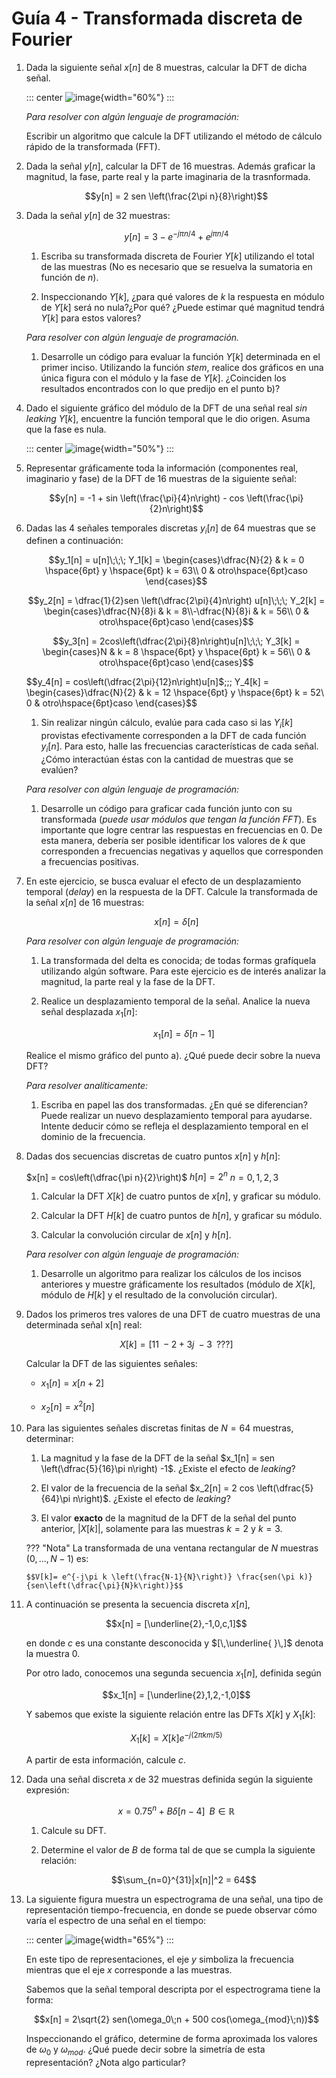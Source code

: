 # Guía 4 - Transformada discreta de Fourier

1.  Dada la siguiente señal $x[n]$ de 8 muestras, calcular la DFT de dicha señal. 

    ::: center
    ![image](1){width="60%"}
    :::

    *Para resolver con algún lenguaje de programación:* 
    
    Escribir un algoritmo que calcule la DFT utilizando el método de cálculo rápido de la transformada (FFT).

1.  Dada la señal $y[n]$, calcular la DFT de 16 muestras. Además graficar la magnitud, la fase, parte real y la parte imaginaria de la trasnformada.

    $$y[n] = 2 sen \left(\frac{2\pi n}{8}\right)$$

1.  Dada la señal $y[n]$ de 32 muestras:

    $$y[n] = 3 - e^{-j\pi n / 4}+ e^{j\pi n/4}$$

    1.  Escriba su transformada discreta de Fourier $Y[k]$ utilizando el total de las muestras (No es necesario que se resuelva la sumatoria en función de $n$).

    1.  Inspeccionando $Y[k]$, ¿para qué valores de $k$ la respuesta en módulo de $Y[k]$ será no nula?¿Por qué? ¿Puede estimar qué magnitud tendrá $Y[k]$ para estos valores?

    *Para resolver con algún lenguaje de programación.*

    1.  Desarrolle un código para evaluar la función $Y[k]$ determinada en el primer inciso. Utilizando la función *stem*, realice dos gráficos en una única figura con el módulo y la fase de $Y[k]$. ¿Coinciden los resultados encontrados con lo que predijo en el punto b)?

1.  Dado el siguiente gráfico del módulo de la DFT de una señal real *sin leaking* $Y[k]$, encuentre la función temporal que le dio origen. Asuma que la fase es nula.

    ::: center
    ![image](5){width="50%"}
    :::

1.  Representar gráficamente toda la información (componentes real, imaginario y fase) de la DFT de 16 muestras de la siguiente señal:

    $$y[n] = -1 + sin \left(\frac{\pi}{4}n\right) - cos \left(\frac{\pi}{2}n\right)$$

1.  Dadas las 4 señales temporales discretas $y_i[n]$ de 64 muestras que se definen a continuación:

    $$y_1[n] = u[n]\;\;\; Y_1[k] = \begin{cases}\dfrac{N}{2} & k = 0 \hspace{6pt} y \hspace{6pt} k = 63\\ 0 & otro\hspace{6pt}caso \end{cases}$$
    
    $$y_2[n] = \dfrac{1}{2}sen \left(\dfrac{2\pi}{4}n\right) u[n]\;\;\; Y_2[k] = \begin{cases}\dfrac{N}{8}i & k = 8\\-\dfrac{N}{8}i & k = 56\\ 0 & otro\hspace{6pt}caso \end{cases}$$
    
    $$y_3[n] = 2cos\left(\dfrac{2\pi}{8}n\right)u[n]\;\;\; Y_3[k] = \begin{cases}N & k = 8 \hspace{6pt} y \hspace{6pt} k = 56\\ 0 & otro\hspace{6pt}caso \end{cases}$$
    
    $$y_4[n] = cos\left(\dfrac{2\pi}{12}n\right)u[n]$\;\;\; Y_4[k] = \begin{cases}\dfrac{N}{2} & k = 12 \hspace{6pt} y \hspace{6pt} k = 52\\ 0 & otro\hspace{6pt}caso \end{cases}$$

    1.  Sin realizar ningún cálculo, evalúe para cada caso si las $Y_i[k]$ provistas efectivamente corresponden a la DFT de cada función $y_i[n]$. Para esto, halle las frecuencias características de cada señal. ¿Cómo interactúan éstas con la cantidad de muestras que se evalúen?

    *Para resolver con algún lenguaje de programación:*

    1.  Desarrolle un código para graficar cada función junto con su transformada (*puede usar módulos que tengan la función FFT*). Es importante que logre centrar las respuestas en frecuencias en 0. De esta manera, debería ser posible identificar los valores de $k$ que corresponden a frecuencias negativas y aquellos que corresponden a frecuencias positivas.

1.  En este ejercicio, se busca evaluar el efecto de un desplazamiento temporal (*delay*) en la respuesta de la DFT. Calcule la transformada de la señal $x[n]$ de 16 muestras:

    $$x[n] = \delta [n]$$

    *Para resolver con algún lenguaje de programación:*

    1.  La transformada del delta es conocida; de todas formas grafíquela utilizando algún software. Para este ejercicio es de interés analizar la
magnitud, la parte real y la fase de la DFT.

    1.  Realice un desplazamiento temporal de la señal. Analice la nueva señal desplazada $x_1[n]$:

        $$x_1[n] = \delta [n-1]$$

    Realice el mismo gráfico del punto a). ¿Qué puede decir sobre la nueva DFT?

    *Para resolver analíticamente:*

    1.  Escriba en papel las dos transformadas. ¿En qué se diferencian? Puede realizar un nuevo desplazamiento temporal para ayudarse. Intente deducir cómo se refleja el desplazamiento temporal en el dominio de la frecuencia.

1.  Dadas dos secuencias discretas de cuatro puntos $x[n]$ y $h[n]$:

    $x[n] = cos\left(\dfrac{\pi n}{2}\right)$ $h[n] = 2^n$ $n = 0,1,2,3$

    1.  Calcular la DFT $X[k]$ de cuatro puntos de $x[n]$, y graficar su módulo.

    1.  Calcular la DFT $H[k]$ de cuatro puntos de $h[n]$, y graficar su módulo.

    1.  Calcular la convolución circular de $x[n]$ y $h[n]$.

    *Para resolver con algún lenguaje de programación:*

    1. Desarrolle un algoritmo para realizar los cálculos de los incisos anteriores y muestre gráficamente los resultados (módulo de $X[k]$, módulo de $H[k]$ y el resultado de la convolución circular).

1.  Dados los primeros tres valores de una DFT de cuatro muestras de una determinada señal x\[n\] real:

    $$X[k] = [11\; -2+3j\; -3\;\; ???]$$

    Calcular la DFT de las siguientes señales:

    -   $x_1[n] = x[n+2]$

    -   $x_2[n] = x^2[n]$

1.  Para las siguientes señales discretas finitas de $N = 64$ muestras, determinar:

    1.  La magnitud y la fase de la DFT de la señal $x_1[n] = sen \left(\dfrac{5}{16}\pi n\right) -1$. ¿Existe el efecto de
*leaking*?

    1.  El valor de la frecuencia de la señal $x_2[n] = 2 cos \left(\dfrac{5}{64}\pi n\right)$. ¿Existe el efecto de *leaking*?

    1.  El valor **exacto** de la magnitud de la DFT de la señal del punto anterior, $|X[k]|$, solamente para las muestras $k = 2$ y $k = 3$.

    ??? "Nota"
        La transformada de una ventana rectangular de $N$ muestras $(0,...,N-1)$ es:

        $$V[k]= e^{-j\pi k \left(\frac{N-1}{N}\right)} \frac{sen(\pi k)}{sen\left(\dfrac{\pi}{N}k\right)}$$

1.  A continuación se presenta la secuencia discreta $x[n]$,

    $$x[n] = [\underline{2},-1,0,c,1]$$

    en donde $c$ es una constante desconocida y $[\,\underline{ }\,]$ denota la muestra 0.

    Por otro lado, conocemos una segunda secuencia $x_1[n]$, definida según

    $$x_1[n] = [\underline{2},1,2,-1,0]$$

    Y sabemos que existe la siguiente relación entre las DFTs $X[k]$ y $X_1[k]$:

    $$X_1[k] = X[k]e^{-j(2\pi k m /5)}$$

    A partir de esta información, calcule $c$.
   
1.  Dada una señal discreta $x$ de 32 muestras definida según la siguiente expresión:

    $$x = 0.75^n + B\delta[n-4]\;\;B \in \mathbb{R}$$
    
    1.  Calcule su DFT.
    1.  Determine el valor de $B$ de forma tal de que se cumpla la siguiente relación:
        
        $$\sum_{n=0}^{31}|x[n]|^2 = 64$$

1.  La siguiente figura muestra un espectrograma de una señal, una tipo de representación tiempo-frecuencia, en donde se puede observar cómo varía el espectro de una señal en el tiempo:

    ::: center
    ![image](11){width="65%"}
    :::

    En este tipo de representaciones, el eje $y$ simboliza la frecuencia mientras que el eje $x$ corresponde a las muestras.

    Sabemos que la señal temporal descripta por el espectrograma tiene la forma:

    $$x[n] = 2\sqrt{2} sen(\omega_0\;n + 500 cos(\omega_{mod}\;n))$$

    Inspeccionando el gráfico, determine de forma aproximada los valores de $\omega_0$ y $\omega_{mod}$. ¿Qué puede decir sobre la simetría de esta
representación? ¿Nota algo particular?
